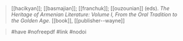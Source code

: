 > [[hacikyan]]; [[basmajian]]; [[franchuk]]; [[ouzounian]] (eds). *The Heritage of Armenian Literature: Volume I, From the Oral Tradition to the Golden Age*. [[book]], [[publisher--wayne]]


> #have #nofreepdf #link #nodoi 